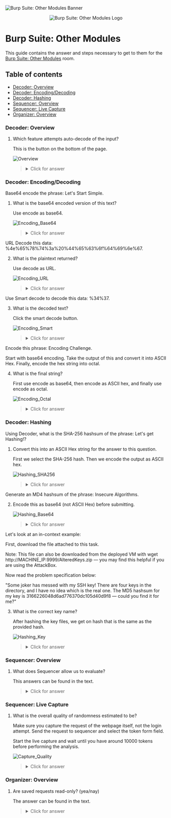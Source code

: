 ![Burp Suite: Other Modules Banner](https://assets.tryhackme.com/room-banners/burpsuite.svg)

<p align="center">
   <img src="https://github.com/Kevinovitz/TryHackMe_Writeups/blob/main/burpsuiteom/Burp_Suite_Modules_Cover.png" alt="Burp Suite: Other Modules Logo">
</p>

# Burp Suite: Other Modules

This guide contains the answer and steps necessary to get to them for the [Burp Suite: Other Modules](https://tryhackme.com/room/burpsuiteom) room.

## Table of contents

- [Decoder: Overview](#decoder-overview)
- [Decoder: Encoding/Decoding](#decoder-encodingdecoding)
- [Decoder: Hashing](#decoder-hashing)
- [Sequencer: Overview](#sequencer-overview)
- [Sequencer: Live Capture](#sequencer-live-capture)
- [Organizer: Overview](#organizer-overview)

### Decoder: Overview

1. Which feature attempts auto-decode of the input?

   This is the button on the bottom of the page.

   ![Overview](https://github.com/Kevinovitz/TryHackMe_Writeups/blob/main/burpsuiteom/Burp_Suite_Other_Modules_Overview.png)

   ><details><summary>Click for answer</summary>Smart Decode</details>

### Decoder: Encoding/Decoding

Base64 encode the phrase: Let's Start Simple.

1. What is the base64 encoded version of this text?

   Use encode as base64.

   ![Encoding_Base64](https://github.com/Kevinovitz/TryHackMe_Writeups/blob/main/burpsuiteom/Burp_Suite_Other_Modules_Encoding_Base64.png)

   ><details><summary>Click for answer</summary>TGV0J3MgU3RhcnQgU2ltcGxl</details>

URL Decode this data: %4e%65%78%74%3a%20%44%65%63%6f%64%69%6e%67.

2. What is the plaintext returned?

   Use decode as URL.

   ![Encoding_URL](https://github.com/Kevinovitz/TryHackMe_Writeups/blob/main/burpsuiteom/Burp_Suite_Other_Modules_Encoding_URL.png)

   ><details><summary>Click for answer</summary>Next: Decoding</details>

Use Smart decode to decode this data: &#x25;&#x33;&#x34;&#x25;&#x33;&#x37;.

3. What is the decoded text?

   Click the smart decode button.

   ![Encoding_Smart](https://github.com/Kevinovitz/TryHackMe_Writeups/blob/main/burpsuiteom/Burp_Suite_Other_Modules_Encoding_Smart.png)

   ><details><summary>Click for answer</summary>47</details>

Encode this phrase: Encoding Challenge.

Start with base64 encoding. Take the output of this and convert it into ASCII Hex. Finally, encode the hex string into octal.

4. What is the final string?

   First use encode as base64, then encode as ASCII hex, and finally use encode as octal.

   ![Encoding_Octal](https://github.com/Kevinovitz/TryHackMe_Writeups/blob/main/burpsuiteom/Burp_Suite_Other_Modules_Encoding_Octal.png)

   ><details><summary>Click for answer</summary>24034214a720270024142d541357471232250253552c1162d1206c</details>

### Decoder: Hashing

Using Decoder, what is the SHA-256 hashsum of the phrase: Let's get Hashing!?

1. Convert this into an ASCII Hex string for the answer to this question.

   First we select the SHA-256 hash. Then we encode the output as ASCII hex.

   ![Hashing_SHA256](https://github.com/Kevinovitz/TryHackMe_Writeups/blob/main/burpsuiteom/Burp_Suite_Other_Modules_Hashing_SHA256.png)

   ><details><summary>Click for answer</summary>6b72350e719a8ef5af560830164b13596cb582757437e21d1879502072238abe</details>

Generate an MD4 hashsum of the phrase: Insecure Algorithms.

2. Encode this as base64 (not ASCII Hex) before submitting.

   ![Hashing_Base64](https://github.com/Kevinovitz/TryHackMe_Writeups/blob/main/burpsuiteom/Burp_Suite_Other_Modules_Hashing_Base64.png)

   ><details><summary>Click for answer</summary>TcV4QGZZN7y7lwYFRMMoeA==</details>

Let's look at an in-context example:

First, download the file attached to this task.

Note: This file can also be downloaded from the deployed VM with wget http://MACHINE_IP:9999/AlteredKeys.zip — you may find this helpful if you are using the AttackBox.

Now read the problem specification below:

"Some joker has messed with my SSH key! There are four keys in the directory, and I have no idea which is the real one. The MD5 hashsum for my key is 3166226048d6ad776370dc105d40d9f8 — could you find it for me?"

3. What is the correct key name?

   After hashing the key files, we get on hash that is the same as the provided hash.

   ![Hashing_Key](https://github.com/Kevinovitz/TryHackMe_Writeups/blob/main/burpsuiteom/Burp_Suite_Other_Modules_Hashing_Key.png)

   ><details><summary>Click for answer</summary>key3</details>

### Sequencer: Overview

1. What does Sequencer allow us to evaluate?

   This answers can be found in the text.

   ><details><summary>Click for answer</summary>Entropy</details>

### Sequencer: Live Capture

1. What is the overall quality of randomness estimated to be?

   Make sure you capture the request of the webpage itself, not the login attempt. Send the request to sequencer and select the token form field.

   Start the live capture and wait until you have around 10000 tokens before performing the analysis.

   ![Capture_Quality](https://github.com/Kevinovitz/TryHackMe_Writeups/blob/main/burpsuiteom/Burp_Suite_Other_Modules_Capture_Quality.png)

   ><details><summary>Click for answer</summary>Excellent</details>
   
### Organizer: Overview 

1. Are saved requests read-only? (yea/nay) 

   The answer can be found in the text.

   ><details><summary>Click for answer</summary>yea</details>
